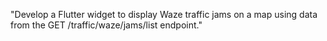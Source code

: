 "Develop a Flutter widget to display Waze traffic jams on a map using data from the GET /traffic/waze/jams/list endpoint."

    